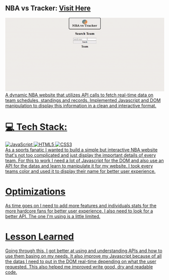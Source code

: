## NBA vs Tracker: <a href="https://nbavstracker.netlify.app">Visit Here</a>
<div align="center">
 <a href="https://nbavstracker.netlify.app">
 <img src="https://github.com/jjbcasas/nba-vs-tracker/blob/c123a765ae21bd645361e7533f6badb9d34cf7bd/nbavstracker.gif"
 </a>
</div>
  A dynamic NBA website that utilizes API calls to fetch real-time data on team schedules, standings and records. Implemented Javascript and DOM manipulation to display this
  information in a clean and interactive format.
   
# 💻 Tech Stack:
  ![JavaScript](https://img.shields.io/badge/javascript-%23323330.svg?style=for-the-badge&logo=javascript&logoColor=%23F7DF1E)
   ![HTML5](https://img.shields.io/badge/html5-%23E34F26.svg?style=for-the-badge&logo=html5&logoColor=white) 
   ![CSS3](https://img.shields.io/badge/css3-%231572B6.svg?style=for-the-badge&logo=css3&logoColor=white) <br>
  As a sports fanatic I wanted to build a simple but interactive NBA website that's not too complicated and just display the important details of every team. For this to work I need a lot of
  Javascript for the DOM and also use an API for the datas and learn to manipulate it for my website. I took every teams color and used it to display their name for better user experience.
   
# Optimizations
  As time goes on I need to add more features and individuals stats for the more hardcore fans for better user experience. I also need to look for a better API. The one I'm using is a little
  limited.

# Lesson Learned
   Going through this, I got better at using and understanding APIs and how to use them basing on my needs. It also improve my Javascript because of all the datas I need to put in the DOM
   real-time depending on what the user requested. This also helped me improved write good, dry and readable code.
